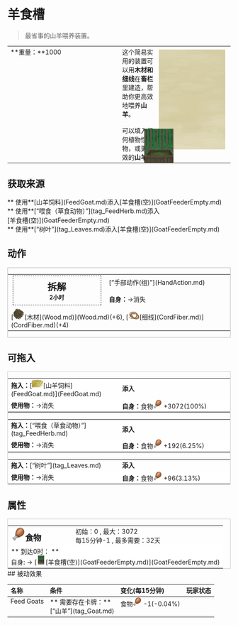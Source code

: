 # 羊食槽  
> 最省事的山羊喂养装置。  
  
<table class="table table-bordered" data-toggle="table"  data-show-header="false"><thead style="display:none"><tr ><th  style="width:50%;text-align:left;vertical-align:top;"  >title</th><th  style="width:50%;text-align:left;vertical-align:top;"  ></th></tr></thead><tr ><td  style="width:50%;text-align:left;vertical-align:top;"  >**重量：**1000</td><td  style="width:50%;text-align:left;vertical-align:top;"  ><div style="float:right; margin:5px"><div class="gamecard" style="width:150px; height:225px;"><a href="GoatFeeder.md" style="color:black"><img class="bg" decoding="async" src="../wiki/Sprite/BG_SandFront.png" href="a.md" style="max-width:150px;max-height:225px;"><img decoding="async" src="../wiki/Sprite/FeedingTrough.png" class="cardimage" style="transform: translate(-50%, -50%) scale(0.4398826979472141);"><span style="font-size: 25px;">羊食槽</span></a></div></div>这个简易实用的装置可以用<b>木材和细线</b>在<b>畜栏</b>里建造，帮助你更高效地喂养<b>山羊</b>。<br><br>可以填入任何植物性食物，或更高效的<b>山羊饲料</b>。</td></tr></tbody></table>  
  
## 获取来源  
<div style="display:inline-block"><div class="gamedatalist" style="text-align:left;min-width:200px;min-height:0px;"><div style="display:inline-block"><div style="display:inline-block;vertical-align:middle;">** 使用**[山羊饲料](FeedGoat.md)添入</div><div style="display:inline-block;vertical-align:middle;">[羊食槽(空)](GoatFeederEmpty.md)</div></div></div><div class="gamedatalist" style="text-align:left;min-width:200px;min-height:0px;"><div style="display:inline-block"><div style="display:inline-block;vertical-align:middle;">** 使用**[“喂食（草食动物）”](tag_FeedHerb.md)添入</div><div style="display:inline-block;vertical-align:middle;">[羊食槽(空)](GoatFeederEmpty.md)</div></div></div><div class="gamedatalist" style="text-align:left;min-width:200px;min-height:0px;"><div style="display:inline-block"><div style="display:inline-block;vertical-align:middle;">** 使用**[“树叶”](tag_Leaves.md)添入</div><div style="display:inline-block;vertical-align:middle;">[羊食槽(空)](GoatFeederEmpty.md)</div></div></div></div>  
  
## 动作  
<div  style="border:1px solid #BBB"><table><tr><td rowspan="2" style="width:200px;text-align:center;font-size:1.5em;font-weight:bold"><div style="padding:8px;border:1px dashed #333"><div>拆解</div><div style="font-size:0.6em;"><font data-toggle="tooltip" data-placement="top" title="8TP">2小时</font></div></div></td><td>[“手部动作(组)”](HandAction.md)</td></tr><tr><td><b>自身：</b>→消失</td></tr><tr><td colspan="2">[<div style="width:25px;display:inline-block;text-align:center"><img decoding="async" src="../wiki/Sprite/Firewood.png" href="a.md" style="max-width:25px;max-height:25px;"></div>[木材](Wood.md)](Wood.md)(+6), [<div style="width:25px;display:inline-block;text-align:center"><img decoding="async" src="../wiki/Sprite/CordFiber.png" href="a.md" style="max-width:25px;max-height:25px;"></div>[细线](CordFiber.md)](CordFiber.md)(+4)</td></tr></table></div>  
  
  
## 可拖入  
<div  style="border:1px solid #CCC;"><table style="margin-bottom:0px;"><tr><td style="width:40%;text-align:left; background-color:#FEFEFE"><b>拖入：</b>[<div style="width:25px;display:inline-block;text-align:center"><img decoding="async" src="../wiki/Sprite/GoatFeed.png" href="a.md" style="max-width:25px;max-height:25px;"></div>[山羊饲料](FeedGoat.md)](FeedGoat.md)</td><td style="width:40%;font-size:1em;font-weight:bold;background-color:#FEFEFE">添入  </td></tr><tr style="background-color:#FFFFFF"><td style=""><b>使用物：</b>→消失</td><td style=""><b>自身：</b>食物<div style="width:20px;display:inline-block;text-align:center"><img decoding="async" src="../wiki/Sprite/Hunger.png" href="a.md" style="max-width:20px;max-height:20px;"></div>  +3072(100%)</td></tr></table></div>  
<div  style="border:1px solid #CCC;"><table style="margin-bottom:0px;"><tr><td style="width:40%;text-align:left; background-color:#FEFEFE"><b>拖入：</b>[“喂食（草食动物）”](tag_FeedHerb.md)</td><td style="width:40%;font-size:1em;font-weight:bold;background-color:#FEFEFE">添入  </td></tr><tr style="background-color:#FFFFFF"><td style=""><b>使用物：</b>→消失</td><td style=""><b>自身：</b>食物<div style="width:20px;display:inline-block;text-align:center"><img decoding="async" src="../wiki/Sprite/Hunger.png" href="a.md" style="max-width:20px;max-height:20px;"></div>  +192(6.25%)</td></tr></table></div>  
<div  style="border:1px solid #CCC;"><table style="margin-bottom:0px;"><tr><td style="width:40%;text-align:left; background-color:#FEFEFE"><b>拖入：</b>[“树叶”](tag_Leaves.md)</td><td style="width:40%;font-size:1em;font-weight:bold;background-color:#FEFEFE">添入  </td></tr><tr style="background-color:#FFFFFF"><td style=""><b>使用物：</b>→消失</td><td style=""><b>自身：</b>食物<div style="width:20px;display:inline-block;text-align:center"><img decoding="async" src="../wiki/Sprite/Hunger.png" href="a.md" style="max-width:20px;max-height:20px;"></div>  +96(3.13%)</td></tr></table></div>  
  
## 属性   
<div  style="border:1px solid #CCC;"><table style="margin-bottom:0px;"><tr><td style="width:30%;text-align:left; background-color:#FEFEFE;font-size:1.3em;font-weight:bold;"><div style="width:30px;display:inline-block;text-align:center"><img decoding="async" src="../wiki/Sprite/Hunger.png" href="a.md" style="max-width:30px;max-height:30px;"></div>食物</td><td style="font-size:1em;background-color:#FEFEFE">初始：0 , 最大：3072<br>每15分钟-1 , 最多需要：<font data-toggle="tooltip" data-placement="top" title="3072TP">32天</font></td></tr><tr style="background-color:#FFFFFF"><td colspan=2>** 到达0时： **<br>自身: → [<div style="width:20px;display:inline-block;text-align:center"><img decoding="async" src="../wiki/Sprite/FeedingTroughEmpty.png" href="a.md" style="max-width:20px;max-height:20px;"></div>[羊食槽(空)](GoatFeederEmpty.md)](GoatFeederEmpty.md)</td></tr></table></div>  
## 被动效果  
<table class="table table-bordered" data-toggle="table"  ><thead style=""><tr ><th  style="text-align:left;vertical-align:top;"  >名称</th><th  style="text-align:left;vertical-align:top;"  >条件</th><th  style="text-align:left;vertical-align:top;"  >变化(每15分钟)</th><th  style="text-align:left;vertical-align:top;"  data-sortable="true"  >玩家状态</th></tr></thead><tr ><td  style="text-align:left;vertical-align:top;"  >Feed Goats</td><td  style="text-align:left;vertical-align:top;"  >** 需要存在卡牌：**<br>[“山羊”](tag_Goat.md)</td><td  style="text-align:left;vertical-align:top;"  >食物<div style="width:20px;display:inline-block;text-align:center"><img decoding="async" src="../wiki/Sprite/Hunger.png" href="a.md" style="max-width:20px;max-height:20px;"></div> -1(-0.04%)</td><td  style="text-align:left;vertical-align:top;"  ></td></tr></tbody></table>  
  


<script>document.title="羊食槽 - 卡牌生存百科 Card Survival Wiki";</script>